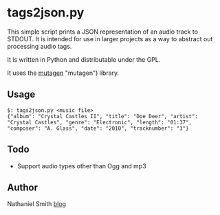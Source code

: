 tags2json.py
============

This simple script prints a JSON representation of an audio track to STDOUT. It
is intended for use in larger projects as a way to abstract out processing
audio tags.

It is written in Python and distributable under the GPL.

It uses the [mutagen](http://code.google.com/p/mutagen/) "mutagen") library.

Usage
-----

    $: tags2json.py <music file>
    {"album": "Crystal Castles II", "title": "Doe Deer", "artist": "Crystal Castles", "genre": "Electronic", "length": "01:37", "composer": "A. Glass", "date": "2010", "tracknumber": "3"}

Todo
----
* Support audio types other than Ogg and mp3

Author
------
Nathaniel Smith [blog](http://chiptheglasses.com "(blog)")
